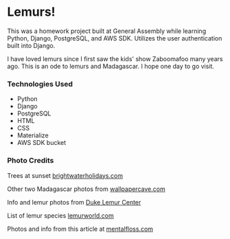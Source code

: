 # Lemurs!

This was a homework project built at General Assembly while learning Python, Django, PostgreSQL, and AWS SDK. Utilizes the user authentication built into Django.

I have loved lemurs since I first saw the kids' show Zaboomafoo many years ago. This is an ode to lemurs and Madagascar. I hope one day to go visit.

### Technologies Used
* Python
* Django
* PostgreSQL
* HTML
* CSS
* Materialize
* AWS SDK bucket

### Photo Credits
Trees at sunset [brightwaterholidays.com](https://www.brightwaterholidays.com/tours/garden-tours/flora-and-fauna-of-madagascar/)

Other two Madagascar photos from [wallpapercave.com](https://wallpapercave.com/madagascar-country-wallpapers)

Info and lemur photos from [Duke Lemur Center](https://lemur.duke.edu/discover/meet-the-lemurs/)

List of lemur species [lemurworld.com](https://www.lemurworld.com/types-of-lemurs/)

Photos and info from this article at [mentalfloss.com](https://www.mentalfloss.com/article/22518/8-things-you-need-know-about-lemurs)
